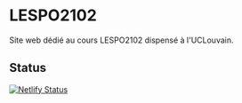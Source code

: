 # LESPO2102

Site web dédié au cours LESPO2102 dispensé à l'UCLouvain.

## Status

[![Netlify Status](https://api.netlify.com/api/v1/badges/4d03bfc2-1a30-42b3-b55d-f3b07c944186/deploy-status)](https://app.netlify.com/sites/lespo2102/deploys)

